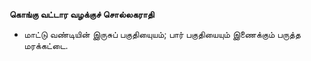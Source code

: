 **கொங்கு வட்டார வழக்குச் சொல்லகராதி**
- மாட்டு வண்டியின் இருசுப் பகுதியுையம்; பார் பகுதியையும் இணைக்கும் பருத்த மரக்கட்டை.

